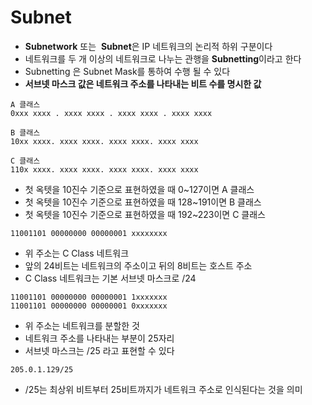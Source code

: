 # Subnet
- **Subnetwork** 또는  **Subnet**은 IP 네트워크의 논리적 하위 구분이다
- 네트워크를 두 개 이상의 네트워크로 나누는 관행을 **Subnetting**이라고 한다
- Subnetting 은 Subnet Mask를 통하여 수행 될 수 있다
- **서브넷 마스크 값은 네트워크 주소를 나타내는 비트 수를 명시한 값**

```
A 클래스
0xxx xxxx . xxxx xxxx . xxxx xxxx . xxxx xxxx

B 클래스
10xx xxxx. xxxx xxxx. xxxx xxxx. xxxx xxxx

C 클래스
110x xxxx. xxxx xxxx. xxxx xxxx. xxxx xxxx
```
- 첫 옥텟을 10진수 기준으로 표현하였을 때 0~127이면 A 클래스
- 첫 옥텟을 10진수 기준으로 표현하였을 때 128~191이면 B 클래스
- 첫 옥텟을 10진수 기준으로 표현하였을 때 192~223이면 C 클래스

```
11001101 00000000 00000001 xxxxxxxx
```

- 위 주소는 C Class 네트워크
- 앞의 24비트는 네트워크의 주소이고 뒤의 8비트는 호스트 주소
- C Class 네트워크는 기본 서브넷 마스크로 /24

```
11001101 00000000 00000001 1xxxxxxx
11001101 00000000 00000001 0xxxxxxx
```
- 위 주소는 네트워크를 분할한 것
- 네트워크 주소를 나타내는 부분이 25자리
- 서브넷 마스크는 /25 라고 표현할 수 있다

```
205.0.1.129/25
```
- /25는 최상위 비트부터 25비트까지가 네트워크 주소로 인식된다는 것을 의미